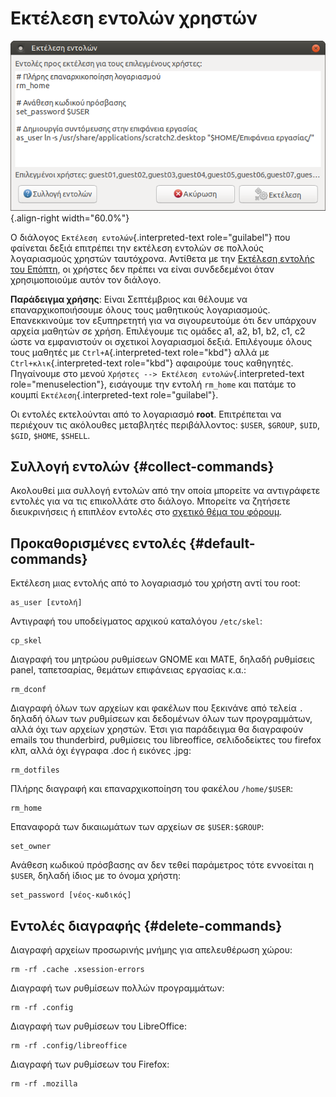 Εκτέλεση εντολών χρηστών
========================

![image](images/execute-commands-sch-scripts.png){.align-right
width="60.0%"}

Ο διάλογος `Εκτέλεση εντολών`{.interpreted-text role="guilabel"} που
φαίνεται δεξιά επιτρέπει την εκτέλεση εντολών σε πολλούς λογαριασμούς
χρηστών ταυτόχρονα. Αντίθετα με την [Εκτέλεση εντολής του
Επόπτη](https://ts.sch.gr/wiki/Linux/epoptes/%CE%94%CE%B9%CE%B1%CE%B4%CF%81%CE%B1%CF%83%CF%84%CE%B9%CE%BA%CE%AE_%CE%B5%CE%BA%CF%80%CE%B1%CE%AF%CE%B4%CE%B5%CF%85%CF%83%CE%B7#.CE.95.CE.BA.CF.84.CE.AD.CE.BB.CE.B5.CF.83.CE.B7_.CE.B5.CE.BD.CF.84.CE.BF.CE.BB.CE.AE.CF.82_.CF.83.CF.84.CE.BF.CF.85.CF.82_.CE.B5.CF.80.CE.B9.CE.BB.CE.B5.CE.B3.CE.BC.CE.AD.CE.BD.CE.BF.CF.85.CF.82_.CF.85.CF.80.CE.BF.CE.BB.CE.BF.CE.B3.CE.B9.CF.83.CF.84.CE.AD.CF.82),
οι χρήστες δεν πρέπει να είναι συνδεδεμένοι όταν χρησιμοποιούμε αυτόν
τον διάλογο.

**Παράδειγμα χρήσης**: Είναι Σεπτέμβριος και θέλουμε να
επαναρχικοποιήσουμε όλους τους μαθητικούς λογαριασμούς. Επανεκκινούμε
τον εξυπηρετητή για να σιγουρευτούμε ότι δεν υπάρχουν αρχεία μαθητών σε
χρήση. Επιλέγουμε τις ομάδες a1, a2, b1, b2, c1, c2 ώστε να εμφανιστούν
οι σχετικοί λογαριασμοί δεξιά. Επιλέγουμε όλους τους μαθητές με
`Ctrl+A`{.interpreted-text role="kbd"} αλλά με
`Ctrl+κλικ`{.interpreted-text role="kbd"} αφαιρούμε τους καθηγητές.
Πηγαίνουμε στο μενού `Χρήστες -->
Εκτέλεση εντολών`{.interpreted-text role="menuselection"}, εισάγουμε την
εντολή `rm_home` και πατάμε το κουμπί `Εκτέλεση`{.interpreted-text
role="guilabel"}.

Οι εντολές εκτελούνται από το λογαριασμό **root**. Επιτρέπεται να
περιέχουν τις ακόλουθες μεταβλητές περιβάλλοντος: `$USER`, `$GROUP`,
`$UID`, `$GID`, `$HOME`, `$SHELL`.

Συλλογή εντολών {#collect-commands}
---------------

Ακολουθεί μια συλλογή εντολών από την οποία μπορείτε να αντιγράφετε
εντολές για να τις επικολλάτε στο διάλογο. Μπορείτε να ζητήσετε
διευκρινήσεις ή επιπλέον εντολές στο [σχετικό θέμα του
φόρουμ](https://alkisg.mysch.gr/steki/index.php?topic=8413.0).

Προκαθορισμένες εντολές {#default-commands}
-----------------------

Εκτέλεση μιας εντολής από το λογαριασμό του χρήστη αντί του root:

``` {.sourceCode .bash}
as_user [εντολή]
```

Αντιγραφή του υποδείγματος αρχικού καταλόγου `/etc/skel`:

``` {.sourceCode .bash}
cp_skel
```

Διαγραφή του μητρώου ρυθμίσεων GNOME και MATE, δηλαδή ρυθμίσεις panel,
ταπετσαρίας, θεμάτων επιφάνειας εργασίας κ.α.:

``` {.sourceCode .bash}
rm_dconf
```

Διαγραφή όλων των αρχείων και φακέλων που ξεκινάνε από τελεία `.` δηλαδή
όλων των ρυθμίσεων και δεδομένων όλων των προγραμμάτων, αλλά όχι των
αρχείων χρηστών. Έτσι για παράδειγμα θα διαγραφούν emails του
thunderbird, ρυθμίσεις του libreoffice, σελιδοδείκτες του firefox κλπ,
αλλά όχι έγγραφα .doc ή εικόνες .jpg:

``` {.sourceCode .bash}
rm_dotfiles
```

Πλήρης διαγραφή και επαναρχικοποίηση του φακέλου `/home/$USER`:

``` {.sourceCode .bash}
rm_home
```

Επαναφορά των δικαιωμάτων των αρχείων σε `$USER:$GROUP`:

``` {.sourceCode .bash}
set_owner
```

Ανάθεση κωδικού πρόσβασης αν δεν τεθεί παράμετρος τότε εννοείται η
`$USER`, δηλαδή ίδιος με το όνομα χρήστη:

``` {.sourceCode .bash}
set_password [νέος-κωδικός]
```

Εντολές διαγραφής {#delete-commands}
-----------------

Διαγραφή αρχείων προσωρινής μνήμης για απελευθέρωση χώρου:

``` {.sourceCode .bash}
rm -rf .cache .xsession-errors
```

Διαγραφή των ρυθμίσεων πολλών προγραμμάτων:

``` {.sourceCode .bash}
rm -rf .config
```

Διαγραφή των ρυθμίσεων του LibreOffice:

``` {.sourceCode .bash}
rm -rf .config/libreoffice
```

Διαγραφή των ρυθμίσεων του Firefox:

``` {.sourceCode .bash}
rm -rf .mozilla
```
